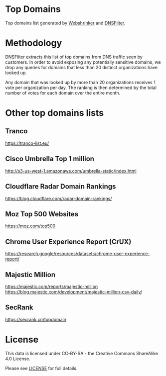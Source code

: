 # Top Domains
Top domains list generated by [Webshrinker](https://webshrinker.com/) and [DNSFilter](https://dnsfilter.com/).


# Methodology
DNSFilter extracts this list of top domains from DNS traffic seen by customers. In order to avoid exposing any potentially sensitive domains, we drop any queries for domains that less than 20 distinct organizations have looked up.

Any domain that was looked up by more than 20 organizations receives 1 vote per organization per day. The ranking is then determined by the total number of votes for each domain over the entire month.

# Other top domains lists

## Tranco
https://tranco-list.eu/


## Cisco Umbrella Top 1 million
http://s3-us-west-1.amazonaws.com/umbrella-static/index.html


## Cloudflare Radar Domain Rankings
https://blog.cloudflare.com/radar-domain-rankings/


## Moz Top 500 Websites
https://moz.com/top500


## Chrome User Experience Report (CrUX)
https://research.google/resources/datasets/chrome-user-experience-report/


## Majestic Million
https://majestic.com/reports/majestic-million
https://blog.majestic.com/development/majestic-million-csv-daily/


## SecRank
https://secrank.cn/topdomain


# License

This data is licensed under CC-BY-SA - the Creative Commons ShareAlike 4.0 License.

Please see [LICENSE](LICENSE) for full details.
